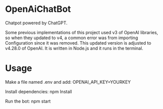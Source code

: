 # OpenAiChatBot
Chatpot powered by ChatGPT.

Some previous implementations of this project used v3 of OpenAI libraries, so when they updated to v4, a common error was from importing Configuration since it was removed. 
This updated version is adjusted to v4.28.0 of OpenAI.
It is written in Node.js and it runs in the terminal.

# Usage
Make a file named .env and add: OPENAI_API_KEY=YOURKEY

Install dependencies: npm Install

Run the bot: npm start
